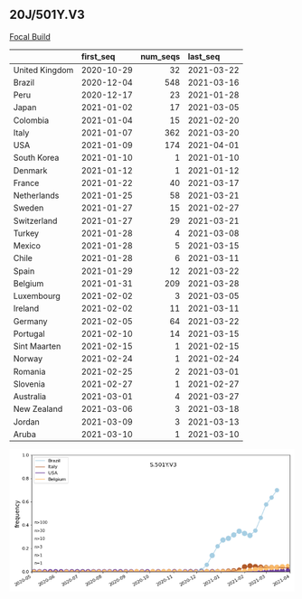 

## 20J/501Y.V3
[Focal Build](https://nextstrain.org/groups/neherlab/ncov/S.501Y.V3?c=gt-S_501)

|                | first_seq   |   num_seqs | last_seq   |
|:---------------|:------------|-----------:|:-----------|
| United Kingdom | 2020-10-29  |         32 | 2021-03-22 |
| Brazil         | 2020-12-04  |        548 | 2021-03-16 |
| Peru           | 2020-12-17  |         23 | 2021-01-28 |
| Japan          | 2021-01-02  |         17 | 2021-03-05 |
| Colombia       | 2021-01-04  |         15 | 2021-02-20 |
| Italy          | 2021-01-07  |        362 | 2021-03-20 |
| USA            | 2021-01-09  |        174 | 2021-04-01 |
| South Korea    | 2021-01-10  |          1 | 2021-01-10 |
| Denmark        | 2021-01-12  |          1 | 2021-01-12 |
| France         | 2021-01-22  |         40 | 2021-03-17 |
| Netherlands    | 2021-01-25  |         58 | 2021-03-21 |
| Sweden         | 2021-01-27  |         15 | 2021-02-27 |
| Switzerland    | 2021-01-27  |         29 | 2021-03-21 |
| Turkey         | 2021-01-28  |          4 | 2021-03-08 |
| Mexico         | 2021-01-28  |          5 | 2021-03-15 |
| Chile          | 2021-01-28  |          6 | 2021-03-11 |
| Spain          | 2021-01-29  |         12 | 2021-03-22 |
| Belgium        | 2021-01-31  |        209 | 2021-03-28 |
| Luxembourg     | 2021-02-02  |          3 | 2021-03-05 |
| Ireland        | 2021-02-02  |         11 | 2021-03-11 |
| Germany        | 2021-02-05  |         64 | 2021-03-22 |
| Portugal       | 2021-02-10  |         14 | 2021-03-15 |
| Sint Maarten   | 2021-02-15  |          1 | 2021-02-15 |
| Norway         | 2021-02-24  |          1 | 2021-02-24 |
| Romania        | 2021-02-25  |          2 | 2021-03-01 |
| Slovenia       | 2021-02-27  |          1 | 2021-02-27 |
| Australia      | 2021-03-01  |          4 | 2021-03-27 |
| New Zealand    | 2021-03-06  |          3 | 2021-03-18 |
| Jordan         | 2021-03-09  |          3 | 2021-03-13 |
| Aruba          | 2021-03-10  |          1 | 2021-03-10 |

![Overall trends S.501Y.V3](/overall_trends_figures/overall_trends_S.501Y.V3.png)